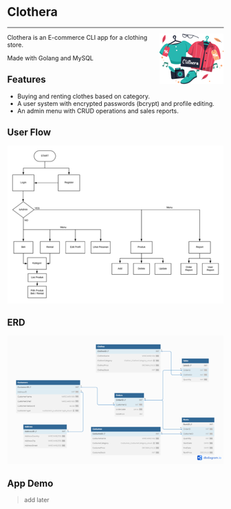 # Clothera
---
<img align="right" width="150px" src="/images/clothera-logo.png">

Clothera is an E-commerce CLI app for a clothing store.

Made with Golang and MySQL

## Features
- Buying and renting clothes based on category.
- A user system with encrypted passwords (bcrypt) and profile editing.
- An admin menu with CRUD operations and sales reports.

## User Flow
<img src="/images/clothera-flowchart.png">

## ERD
<img src="/images/clothera-erd.png">

## App Demo
>add later